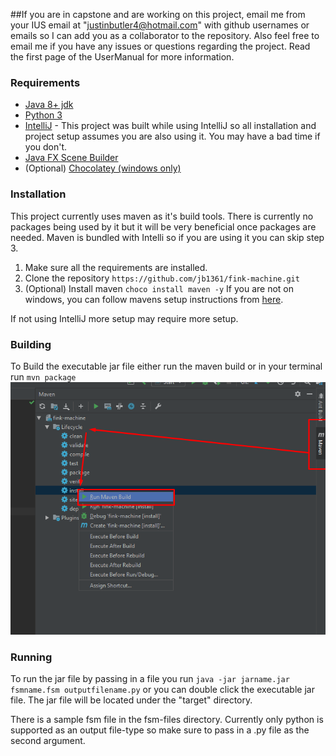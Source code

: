 ##If you are in capstone and are working on this project, email me from your IUS email at "justinbutler4@hotmail.com" with github usernames or emails so I can add you as a collaborator to the repository. Also feel free to email me if you have any issues or questions regarding the project. Read the first page of the UserManual for more information. 

### Requirements
* [Java 8+ jdk](https://www.oracle.com/technetwork/java/javaee/downloads/jdk8-downloads-2133151.html)
* [Python 3](https://www.python.org/download/releases/3.0/)
* [IntelliJ](https://www.jetbrains.com/idea/) - This project was built while using IntelliJ so all installation and project setup assumes you are also using it. You may have a bad time if you don't.
* [Java FX Scene Builder](https://www.oracle.com/technetwork/java/javase/downloads/javafxscenebuilder-info-2157684.html)
* (Optional) [Chocolatey (windows only)](https://chocolatey.org/)

### Installation
This project currently uses maven as it's build tools. There is currently no packages being used by it but it will be very beneficial once packages are needed. Maven is bundled with Intelli so if you are using it you can skip step 3.

1. Make sure all the requirements are installed.
2. Clone the repository `https://github.com/jb1361/fink-machine.git`
3. (Optional) Install maven `choco install maven -y` If you are not on windows, you can follow mavens setup instructions from [here](http://maven.apache.org/index.html).

If not using IntelliJ more setup may require more setup.

### Building

To Build the executable jar file either run the maven build or in your terminal run `mvn package`
![mavenbuild](docs/images/mavenbuild.png)

### Running 

To run the jar file by passing in a file you run `java -jar jarname.jar fsmname.fsm outputfilename.py` or you can double click the executable jar file.
The jar file will be located under the "target" directory.

There is a sample fsm file in the fsm-files directory.
Currently only python is supported as an output file-type so make sure to pass in a .py file as the second argument.